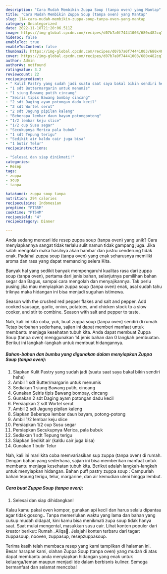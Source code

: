 ```yaml
---
description: "Cara Mudah Membikin Zuppa Soup (tanpa oven) yang Mantap"
title: "Cara Mudah Membikin Zuppa Soup (tanpa oven) yang Mantap"
slug: 114-cara-mudah-membikin-zuppa-soup-tanpa-oven-yang-mantap
category: Uncategorized
date: 2022-11-18T21:20:06.511Z
image: https://img-global.cpcdn.com/recipes/d07b7a0f74441003/680x482cq70/zuppa-soup-tanpa-oven-foto-resep-utama.jpg
hideToc: false
enableToc: true
enableTocContent: false
thumbnail: https://img-global.cpcdn.com/recipes/d07b7a0f74441003/680x482cq70/zuppa-soup-tanpa-oven-foto-resep-utama.jpg
cover: https://img-global.cpcdn.com/recipes/d07b7a0f74441003/680x482cq70/zuppa-soup-tanpa-oven-foto-resep-utama.jpg
author: Admin
authorAv: notfound
ratingvalue: 3.2
reviewcount: 22
recipeingredient:
- " Kulit Pastry yang sudah jadi suatu saat saya bakal bikin sendiri hehe"
- "1 sdt Buttermargarin untuk menumis"
- "1 siung Bawang putih cincang"
- "Seiris tipis Bawang bombay cincang"
- "2 sdt Daging ayam potongan dadu kecil"
- "2 sdt Wortel serut"
- "2 sdt Jagung pipilan kaleng"
- "Beberapa lembar daun bayam potongpotong"
- "1/2 lembar keju slice"
- "1/2 cup Susu segar"
- "Secukupnya Merica pala bubuk"
- "1 sdt Tepung terigu"
- "Sedikit air kaldu cair juga bisa"
- "1 butir Telur"
recipeinstructions:

- "Selesai dan siap dinikmati!"
categories:
- Resep
tags:
- zuppa
- soup
- tanpa

katakunci: zuppa soup tanpa 
nutrition: 294 calories
recipecuisine: Indonesian
preptime: "PT35M"
cooktime: "PT54M"
recipeyield: "4"
recipecategory: Dinner

---
```





Anda sedang mencari ide resep zuppa soup (tanpa oven) yang unik? Cara menyiapkannya sangat tidak terlalu sulit namun tidak gampang juga. Jika salah mengolah maka hasilnya akan hambar dan justru cenderung tidak enak. Padahal zuppa soup (tanpa oven) yang enak seharusnya memiliki aroma dan rasa yang dapat memancing selera Kita.





Banyak hal yang sedikit banyak mempengaruhi kualitas rasa dari zuppa soup (tanpa oven), pertama dari jenis bahan, selanjutnya pemilihan bahan segar dan Bagus, sampai cara mengolah dan menyajikannya. Tak perlu pusing jika mau menyiapkan zuppa soup (tanpa oven) enak,      asal sudah tahu triknya maka hidangan ini bisa menjadi suguhan istimewa.














Season with the crushed red pepper flakes and salt and pepper. Add cooked sausage, garlic, onion, potatoes, and chicken stock to a slow cooker, and stir to combine. Season with salt and pepper to taste.






Nah, kali ini kita coba, yuk, buat zuppa soup (tanpa oven) sendiri di rumah. Tetap berbahan sederhana, sajian ini dapat memberi manfaat untuk membantu menjaga kesehatan tubuh kita. Anda dapat membuat Zuppa Soup (tanpa oven) menggunakan 14 jenis bahan dan 0 langkah pembuatan. Berikut ini langkah-langkah untuk membuat hidangannya.

<!--inarticleads1-->

##### Bahan-bahan dan bumbu yang digunakan dalam menyiapkan Zuppa Soup (tanpa oven):

1. Siapkan  Kulit Pastry yang sudah jadi (suatu saat saya bakal bikin sendiri hehe)
1. Ambil 1 sdt Butter/margarin untuk menumis
1. Sediakan 1 siung Bawang putih, cincang
1. Gunakan Seiris tipis Bawang bombay, cincang
1. Gunakan 2 sdt Daging ayam potongan dadu kecil
1. Persiapkan 2 sdt Wortel serut
1. Ambil 2 sdt Jagung pipilan kaleng
1. Siapkan Beberapa lembar daun bayam, potong-potong
1. Ambil 1/2 lembar keju slice
1. Persiapkan 1/2 cup Susu segar
1. Persiapkan Secukupnya Merica, pala bubuk
1. Sediakan 1 sdt Tepung terigu
1. Siapkan Sedikit air (kaldu cair juga bisa)
1. Gunakan 1 butir Telur


Nah, kali ini mari kita coba memvariasikan sup zuppa (tanpa oven) di rumah. Dengan bahan yang sederhana, sajian ini bisa memberikan manfaat untuk membantu menjaga kesehatan tubuh kita. Berikut adalah langkah-langkah untuk menyiapkan hidangan. Bahan puff pastry zuppa soup : Campurlah bahan tepung terigu, telur, margarine, dan air kemudian uleni hingga lembut. 

<!--inarticleads2-->

##### Cara buat Zuppa Soup (tanpa oven):


1. Selesai dan siap dihidangkan!

Kalau kamu pakai oven kompor, gunakan api kecil dan harus selalu dipantau agar tidak gosong.. Tanpa memerlukan waktu yang lama dan bahan yang cukup mudah didapat, kini kamu bisa menikmati zupa soup tidak hanya saat. Saat mulai mengental, masukkan susu cair. Lihat konten populer dari kreator berikut: Rumah _Aliqa💜. Jelajahi konten terbaru dari tagar: zuppasoup, nooven, zuppasup, resepzuppasoup. 

Terima kasih telah membaca resep yang kami tampilkan di halaman ini. Besar harapan kami, olahan Zuppa Soup (tanpa oven) yang mudah di atas dapat membantu anda menyiapkan hidangan yang enak untuk keluarga/teman maupun menjadi ide dalam berbisnis kuliner. Semoga bermanfaat dan selamat mencoba!
